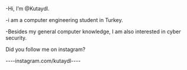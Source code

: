 -Hi, I’m @Kutaydl. 

-i am a computer engineering student in Turkey. 

-Besides my general computer knowledge, I am also interested in cyber security.

Did you follow me on instagram? 

----instagram.com/kutaydl----

